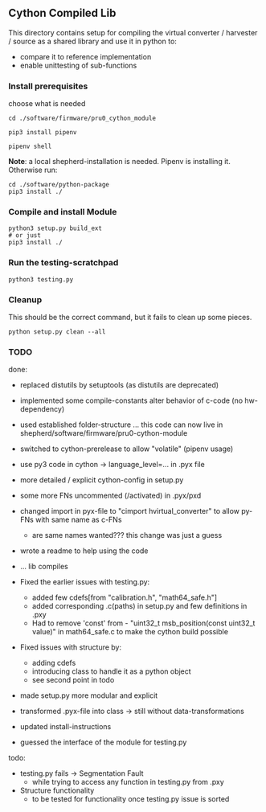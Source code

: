 ## Cython Compiled Lib

This directory contains setup for compiling the virtual converter / harvester / source as a shared library and use it in python to:
- compare it to reference implementation
- enable unittesting of sub-functions

### Install prerequisites

choose what is needed

```Shell
cd ./software/firmware/pru0_cython_module

pip3 install pipenv

pipenv shell
```

**Note**: a local shepherd-installation is needed. Pipenv is installing it. Otherwise run: 

```Shell
cd ./software/python-package
pip3 install ./
```

### Compile and install Module

```Shell
python3 setup.py build_ext
# or just
pip3 install ./
```

### Run the testing-scratchpad

```Shell
python3 testing.py
```

### Cleanup

This should be the correct command, but it fails to clean up some pieces.

```Shell
python setup.py clean --all
```

### TODO

done:
- replaced distutils by setuptools (as distutils are deprecated)
- implemented some compile-constants alter behavior of c-code (no hw-dependency)
- used established folder-structure ... this code can now live in shepherd/software/firmware/pru0-cython-module
- switched to cython-prerelease to allow "volatile" (pipenv usage)
- use py3 code in cython -> language_level=... in .pyx file
- more detailed / explicit cython-config in setup.py
- some more FNs uncommented (/activated) in .pyx/pxd
- changed import in pyx-file to "cimport hvirtual_converter" to allow py-FNs with same name as c-FNs
  - are same names wanted??? this change was just a guess
- wrote a readme to help using the code
- ... lib compiles

- Fixed the earlier issues with testing.py:
	- added few cdefs[from "calibration.h", "math64_safe.h"]
	- added corresponding .c(paths) in setup.py and few definitions in .pxy
	- Had to remove 'const' from - "uint32_t msb_position(const uint32_t value)" in math64_safe.c to make
	  the cython build possible
- Fixed issues with structure by:
	- adding cdefs
	- introducing class to handle it as a python object
	- see second point in todo

- made setup.py more modular and explicit
- transformed .pyx-file into class -> still without data-transformations
- updated install-instructions
- guessed the interface of the module for testing.py

todo:
- testing.py fails -> Segmentation Fault
	- while trying to access any function in testing.py from .pxy
- Structure functionality
	- to be tested for functionality once testing.py issue is sorted
